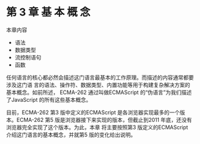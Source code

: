 # 第 3 章 基 本 概 念

本章内容 

* 语法 
* 数据类型 
* 流控制语句 
* 函数

任何语言的核心都必然会描述这门语言最基本的工作原理。而描述的内容通常都要涉及这门语 言的语法、操作符、数据类型、内置功能等用于构建复杂解决方案的基本概念。如前所述， ECMA-262 通过叫做ECMAScript 的“伪语言”为我们描述了JavaScript 的所有这些基本概念。 

目前，ECMA-262 第3 版中定义的ECMAScript 是各浏览器实现最多的一个版本。ECMA-262 第5 版是浏览器接下来实现的版本，但截止到2011 年底，还没有浏览器完全实现了这个版本。为此，本章 将主要按照第3 版定义的ECMAScript 介绍这门语言的基本概念，并就第5 版的变化给出说明。

